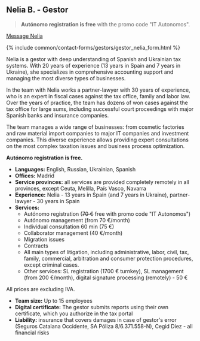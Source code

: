 <span id="nelia-b" class="legacy-anchor"></span>
## Nelia B. - Gestor

> **Autónomo registration is free** with the promo code "IT Autonomos".

<a href="#" class="btn-contact-specialist" onclick="contactGestorNelia(); return false;">Message Nelia</a>

{% include common/contact-forms/gestors/gestor_nelia_form.html %}

Nelia is a gestor with deep understanding of Spanish and Ukrainian tax systems. With 20 years of experience (13 years in Spain and 7 years in Ukraine), she specializes in comprehensive accounting support and managing the most diverse types of businesses.

In the team with Nelia works a partner-lawyer with 30 years of experience, who is an expert in fiscal cases against the tax office, family and labor law. Over the years of practice, the team has dozens of won cases against the tax office for large sums, including successful court proceedings with major Spanish banks and insurance companies.

The team manages a wide range of businesses: from cosmetic factories and raw material import companies to major IT companies and investment companies. This diverse experience allows providing expert consultations on the most complex taxation issues and business process optimization.

**Autónomo registration is free.**

- **Languages:** English, Russian, Ukrainian, Spanish
- **Offices:** Madrid
- **Service provinces:** all services are provided completely remotely in all provinces, except Ceuta, Melilla,
  País Vasco, Navarra
- **Experience:** Nelia - 13 years in Spain (and 7 years in Ukraine), partner-lawyer - 30 years in Spain
- **Services:**
    - Autónomo registration (<s>70 €</s> free with promo code "IT Autonomos")
    - Autónomo management (from 70 €/month)
    - Individual consultation 60 min (75 €)
    - Collaborator management (40 €/month)
    - Migration issues
    - Contracts
    - All main types of litigation, including administrative, labor, civil, tax, family, commercial, 
      arbitration and consumer protection procedures, except criminal cases.
    - Other services: SL registration (1700 € turnkey), SL management (from 200 €/month), digital 
      signature processing (remotely) - 50 €

All prices are excluding IVA.

- **Team size:** Up to 15 employees
- **Digital certificate:** The gestor submits reports using their own certificate, which you authorize in the tax portal
- **Liability:** insurance that covers damages in case of gestor's error (Seguros Catalana Occidente, SA Póliza 8/6.371.558-N), Cegid Diez - all financial risks 
